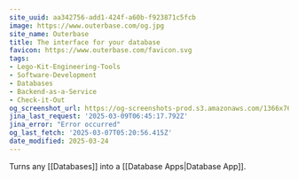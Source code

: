 ```yaml
---
site_uuid: aa342756-add1-424f-a60b-f923871c5fcb
image: https://www.outerbase.com/og.jpg
site_name: Outerbase
title: The interface for your database
favicon: https://www.outerbase.com/favicon.svg
tags:
- Lego-Kit-Engineering-Tools
- Software-Development
- Databases
- Backend-as-a-Service
- Check-it-Out
og_screenshot_url: https://og-screenshots-prod.s3.amazonaws.com/1366x768/80/false/5d9eaac8176dba0e74db0cba41455980f16325edfa25d7485ea422b2fa552e2d.jpeg
jina_last_request: '2025-03-09T06:45:17.792Z'
jina_error: "Error occurred"
og_last_fetch: '2025-03-07T05:20:56.415Z'
date_modified: 2025-03-24
---
```



Turns any [[Databases]] into a [[Database Apps|Database App]].



